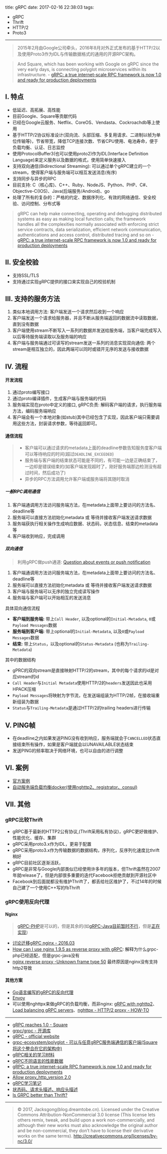 title: gRPC
date: 2017-02-16 22:38:03
tags:
- gRPC
- Thrift
- HTTP/2
- Proto3

---

> 2015年2月由Google公司牵头，2016年8月对外正式发布的基于HTTP/2以及使用Proto3作为IDL与传输数据格式的通用的开源RPC架构。

<!-- more -->

> And Square, which has been working with Google on gRPC since the very early days, is connecting polyglot microservices within its infrastructure. - [gRPC: a true internet-scale RPC framework is now 1.0 and ready for production deployments](https://cloudplatform.googleblog.com/2016/08/gRPC-a-true-Internet-scale-RPC-framework-is-now-1-and-ready-for-production-deployments.html)

## I. 特点

- 低延迟、高拓展、高性能
- 目前Google、Square等贡献代码
- 已经在Google云服务、Netflix、CoreOS、Vendasta、Cockroachdb等上使用
- 基于HTTP/2协议标准设计(双向流、头部压缩、多复用请求、二进制以帧为单位传输等)，节省带宽，降低TCP连接次数、节省CPU使用、电池寿命，便于负载均衡、认证、日志监控
- 使用ProtocolBuffer3(也可以使用proto2)作为IDL(Interface Definition Language)来定义服务以及数据的格式，使用简单快速接入
- 支持双向通信(Bidirectional Streaming): 可以通过单个gRPC建立的一个stream，使得客户端与服务端可以相互发送消息(有序)
- 支持同步与异步的RPC
- 目前支持: C（核心库)、C++、Ruby、NodeJS、Python、PHP、C#、Objective-C(IOS)、Java(后端服务/Android)、go
- 处理了所有的复杂的：严格的约定、数据序列化、有效的网络通信、安全校验、访问控制、分布式等

> gRPC can help make connecting, operating and debugging distributed systems as easy as making local function calls; the framework handles all the complexities normally associated with enforcing strict service contracts, data serialization, efficient network communication, authentications and access control, distributed tracing and so on - [gRPC: a true internet-scale RPC framework is now 1.0 and ready for production deployments](https://cloudplatform.googleblog.com/2016/08/gRPC-a-true-Internet-scale-RPC-framework-is-now-1-and-ready-for-production-deployments.html)


## II. 安全校验

- 支持SSL/TLS
- 支持通过实现gRPC提供的接口来实现自己的校验机制


## III. 支持的服务方法

1. 类似本地调用方法: 客户端发送一个请求然后收到一个响应
2. 客户端发送一个请求给服务器，并且不断从服务端返回的数据流中读取数据，直到没有数据
3. 客户端使用stream不断写入一系列的数据并发送给服务端，当客户端完成写入以后等待服务端读取以及服务端的响应
4. 客户端与服务端通过可读写的stream发送一系列的消息实现双向通信: 两个stream是相互独立的，因此两端可以同时或错开无序的发送与接收数据

## IV. 流程

#### 开发流程

1. 通过proto编写接口
2. 通过proto编译插件，生成客户端与服务端的代码
3. 服务端实现在proto中定义的接口, gRPC负责: 解码客户端的请求，执行服务端方法，编码服务端响应
4. 客户端会有一个本地对象(如stub)其中已经包含了实现，因此客户端只需要调用这些方法，封装请求参数，等待返回即可。


#### 通信流程

> - 客户端可以通过请求的metadata上面的deadline参数告知服务度客户端可以等待响应的时间(超过`DEADLINE_EXCEEDED`)
> - 服务端与客户端的结束状态可能是不同的，有可能一边是正确结束了，一边却是错误结束的(如客户端发现超时了，刚好服务端那边检测没有超过时间，然后成功了)
> - 异步的RPC方法调用允许客户端或服务端将其随时取消

##### 一般RPC调用通信

1. 客户端通调用方法访问服务端方法，在metadata上面带上要访问的方法名、deadline等
2. 服务端可以直接方法初始化metadata 或 等待并接收客户端发送请求数据
3. 服务端获执行相关操作生成响应数据、状态码，状态信息、结束的metadata等
4. 客户端收到响应，完成调用

##### 双向通信

> 利用gRPC做push通道: [Question about events or push notification](https://github.com/grpc/grpc/issues/8718)

1. 客户端通调用方法访问服务端方法，在metadata上面带上要访问的方法名、deadline等
2. 服务端可以直接方法初始化metadata 或 等待并接收客户端发送请求数据
3. 客户端与服务端可以无序的独立完成读写操作
4. 服务端与客户端可以开始相互的发送消息

具体双向通信流程

- **客户端到服务端:** 带上`Call Header`, 以及optional的`Initial-Metadata`, `0`或`Payload Messages`数据
- **服务端到客户端:** 带上optional的`Initial-Metadata`, 以及`0`或`Payload Messages`数据
- **结束:** 带上`Status`，以及optional的`Status-Metadata` (也称为`Trailing-Metadata`)

其中的数据结构

- gPRC的双向stream是直接映射HTTP/2的stream，其中的每个请求的id是对应stream的id
- `Call Header`与`Initial Metadata`使用HTTP/2的`headers`发送因此也采用HPACK压缩
- `Payload Messages`将映射为字节流，在发送端组装为HTTP/2帧，在接收端重新组装为数据
- `Status`与`Trailing-Metadata`是通过HTTP/2的trailing headers进行传输

## V. PING帧

- 在deadline之内如果发送PING没有收到响应，服务端就会于`CANCELLED`状态直接结束所有操作，如果是客户端就会以UNAVAILABLE状态结束
- 发送PING的频率取决于网络环境，也可以自由的进行调整

## VI. 案例

- [官方案例](https://github.com/grpc/grpc/tree/master/examples)
- [自动服务端负载均衡docker(使用nghttp2、registrator、consul)](https://github.com/amitripshtos/grpc-docker-lb)


## VII. 其他

### gRPC比较Thrift

- gRPC基于最新的HTTP2公有协议,(Thrift采用私有协议)，gRPC更好做维护、性能优化、缓存、集群
- gRPC采用proto3.x作为IDL，更易于配置
- gRPC采用proto3.x作为传输数据的数据结构，序列化，反序列化速度比thrift稍好
- gRPC目前社区逐渐活跃，
- gRPC是非常与Google内部类似已经使用许多年的版本，但Thrift虽然在2007年就release了，但是内部很多重要的迭代Facebook拒绝贡献到开源社区中
- Facebook到后面就都没有维护Thrift了，都丢给社区维护了，不过14年的时候自己建了一个使用C++写的fbThrift

### gRPC使用反向代理

#### Nginx

> [gRPC-PHP](https://github.com/grpc/grpc/tree/master/src/php#use-the-grpc-php-extension-with-nginxphp-fpm)是可以的，但是其余的(如[gRPC-Java目前暂时不行](https://github.com/grpc/grpc-java/issues/2559)，但是[正在实现](https://github.com/grpc/grpc.github.io/issues/230#issuecomment-244508727))

- [讨论迁移gRPC nginx - 2016.03](https://trac.nginx.org/nginx/ticket/923)
- [How can I use nginx 1.9.5 as reverse proxy with gRPC](https://groups.google.com/forum/#!searchin/grpc-io/nginx|sort:relevance/grpc-io/gpNnAprcCxc/5Mr0xwAaCgAJ): 解释为什么grpc-php已经适配，但是grpc-java没有
- [nginx reverse proxy -Unknown frame type 50](https://github.com/grpc/grpc/issues/4911) 最终原因是nginx没有支持http2导致

#### 其他方案

- [Go语言编写的gRPC的反向代理](https://github.com/mwitkow/grpc-proxy)
- [Envoy](https://github.com/lyft/envoy/tree/master/examples/grpc-bridge)
- 可以使用nghttpx来做gRPC的负载均衡，而非nginx: [gRPC with nghttp2](https://movinggauteng.co.za/blog/2016/08/03/grpc-with-nghttp2/)、[Load balancing gRPC servers](https://groups.google.com/forum/#!topic/grpc-io/Ye9bcx62mJk)、[nghttpx - HTTP/2 proxy - HOW-TO](https://nghttp2.org/documentation/nghttpx-howto.html)

---

- [gRPC reaches 1.0 - Square](https://medium.com/square-corner-blog/grpc-reaches-1-0-85728518393b#.xcevdgx5x)
- [grpc/grpc - 开源库](https://github.com/grpc/grpc)
- [gRPC - official website](http://www.grpc.io/)
- [grpc-ecosystem/polyglot - 可以与任意gRPC服务端通信的客户端(Square将这个整合在它的架构中)](https://github.com/grpc-ecosystem/polyglot)
- [gRPC相关的学习材料](https://jaigouk.com/grpc/)
- [gRPC不同语言的性能数据](https://performance-dot-grpc-testing.appspot.com/explore?dashboard=5712453606309888)
- [gRPC: a true internet-scale RPC framework is now 1.0 and ready for production deployments](https://cloudplatform.googleblog.com/2016/08/gRPC-a-true-Internet-scale-RPC-framework-is-now-1-and-ready-for-production-deployments.html)
- [Allow proxy_http_version 2.0](https://trac.nginx.org/nginx/ticket/923)
- [gRPC学习笔记](https://skyao.gitbooks.io/leaning-grpc/content/introduction/)
- [状态码、请求头描述、响应头描述](http://www.grpc.io/docs/guides/wire.html)
- [Is GRPC better than Thrift?](https://www.quora.com/Is-GRPC-better-than-Thrift)

---

> © 2017, Jacksgong(blog.dreamtobe.cn). Licensed under the Creative Commons Attribution-NonCommercial 3.0 license (This license lets others remix, tweak, and build upon a work non-commercially, and although their new works must also acknowledge the original author and be non-commercial, they don’t have to license their derivative works on the same terms). http://creativecommons.org/licenses/by-nc/3.0/

---
